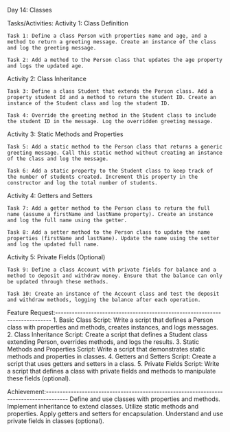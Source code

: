 Day 14: Classes

Tasks/Activities:
Activity 1: Class Definition

    Task 1: Define a class Person with properties name and age, and a method to return a greeting message. Create an instance of the class and log the greeting message.

    Task 2: Add a method to the Person class that updates the age property and logs the updated age.

Activity 2: Class Inheritance

    Task 3: Define a class Student that extends the Person class. Add a property student Id and a method to return the student ID. Create an instance of the Student class and log the student ID. 

    Task 4: Override the greeting method in the Student class to include the student ID in the message. Log the overridden greeting message.

Activity 3: Static Methods and Properties

    Task 5: Add a static method to the Person class that returns a generic greeting message. Call this static method without creating an instance of the class and log the message. 

    Task 6: Add a static property to the Student class to keep track of the number of students created. Increment this property in the constructor and log the total number of students.

Activity 4: Getters and Setters

    Task 7: Add a getter method to the Person class to return the full name (assume a firstName and lastName property). Create an instance and log the full name using the getter. 

    Task 8: Add a setter method to the Person class to update the name properties (firstName and lastName). Update the name using the setter and log the updated full name.

Activity 5: Private Fields (Optional)

    Task 9: Define a class Account with private fields for balance and a method to deposit and withdraw money. Ensure that the balance can only be updated through these methods.

    Task 10: Create an instance of the Account class and test the deposit and withdraw methods, logging the balance after each operation.

Feature Request:----------------------------------------------------------------------------
    1. Basic Class Script: Write a script that defines a Person class with properties and methods, creates instances, and logs messages.
    2. Class Inheritance Script: Create a script that defines a Student class extending Person, overrides methods, and logs the results.
    3. Static Methods and Properties Script: Write a script that demonstrates static methods and properties in classes. 4. Getters and Setters Script: Create a script that uses getters and setters in a class.
    5. Private Fields Script: Write a script that defines a class with private fields and methods to manipulate these fields (optional).

Achievement:--------------------------------------------------------------------------------------
    Define and use classes with properties and methods.
    Implement inheritance to extend classes.
    Utilize static methods and properties.
    Apply getters and setters for encapsulation.
    Understand and use private fields in classes (optional).